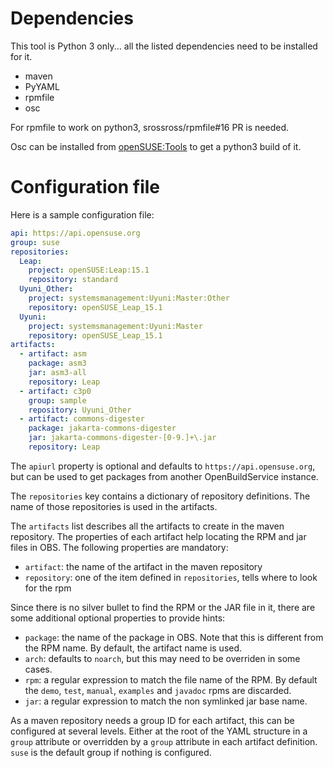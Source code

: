 Dependencies
============

This tool is Python 3 only... all the listed dependencies need to be installed for it.

* maven
* PyYAML
* rpmfile
* osc

For rpmfile to work on python3, srossross/rpmfile#16 PR is needed.

Osc can be installed from [openSUSE:Tools](https://build.opensuse.org/package/show/openSUSE:Tools/osc) to get a python3 build of it.

Configuration file
==================

Here is a sample configuration file:

```yaml
api: https://api.opensuse.org
group: suse
repositories:
  Leap:
    project: openSUSE:Leap:15.1
    repository: standard
  Uyuni_Other:
    project: systemsmanagement:Uyuni:Master:Other
    repository: openSUSE_Leap_15.1
  Uyuni:
    project: systemsmanagement:Uyuni:Master
    repository: openSUSE_Leap_15.1
artifacts:
  - artifact: asm
    package: asm3
    jar: asm3-all
    repository: Leap
  - artifact: c3p0
    group: sample
    repository: Uyuni_Other
  - artifact: commons-digester
    package: jakarta-commons-digester
    jar: jakarta-commons-digester-[0-9.]+\.jar
    repository: Leap
```

The `apiurl` property is optional and defaults to `https://api.opensuse.org`, but can be used to get packages from another OpenBuildService instance.

The `repositories` key contains a dictionary of repository definitions.
The name of those repositories is used in the artifacts.

The `artifacts` list describes all the artifacts to create in the maven repository.
The properties of each artifact help locating the RPM and jar files in OBS. The following properties are mandatory:

* `artifact`: the name of the artifact in the maven repository
* `repository`: one of the item defined in `repositories`, tells where to look for the rpm

Since there is no silver bullet to find the RPM or the JAR file in it, there are some additional optional properties to provide hints:

* `package`: the name of the package in OBS. Note that this is different from the RPM name. By default, the artifact name is used.
* `arch`: defaults to `noarch`, but this may need to be overriden in some cases.
* `rpm`: a regular expression to match the file name of the RPM. By default the `demo`, `test`, `manual`, `examples` and `javadoc` rpms are discarded.
* `jar`: a regular expression to match the non symlinked jar base name.

As a maven repository needs a group ID for each artifact, this can be configured at several levels.
Either at the root of the YAML structure in a `group` attribute or overridden by a `group` attribute in each artifact definition.
`suse` is the default group if nothing is configured.
